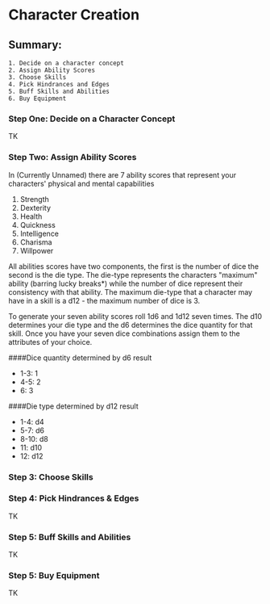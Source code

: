 Character Creation
==================

Summary:
--------

	1. Decide on a character concept
	2. Assign Ability Scores
	3. Choose Skills
	4. Pick Hindrances and Edges
	5. Buff Skills and Abilities
	6. Buy Equipment

### Step One: Decide on a Character Concept

TK

### Step Two: Assign Ability Scores

In (Currently Unnamed) there are 7 ability scores that
represent your characters' physical and mental capabilities

  1. Strength
  2. Dexterity
  3. Health
  4. Quickness
  5. Intelligence
  6. Charisma
  7. Willpower

All abilities scores have two components, the first is the number of dice the second is the die type.
The die-type represents the characters "maximum" ability (barring lucky breaks*) while the number of dice represent their consistency with that ability.
The maximum die-type that a character may have in a skill is a d12 - the maximum number of dice is 3.

To generate your seven ability scores roll 1d6 and 1d12 seven times.
The d10 determines your die type and the d6 determines the dice quantity for that skill.
Once you have your seven dice combinations assign them to the attributes of your choice.

####Dice quantity determined by d6 result

  * 1-3: 1
  * 4-5: 2
  *   6: 3

####Die type determined by d12 result

  *  1-4: d4
  *  5-7: d6
  * 8-10: d8
  *   11: d10
  *   12: d12

### Step 3: Choose Skills

### Step 4: Pick Hindrances & Edges

TK

### Step 5: Buff Skills and Abilities

TK

### Step 5: Buy Equipment

TK